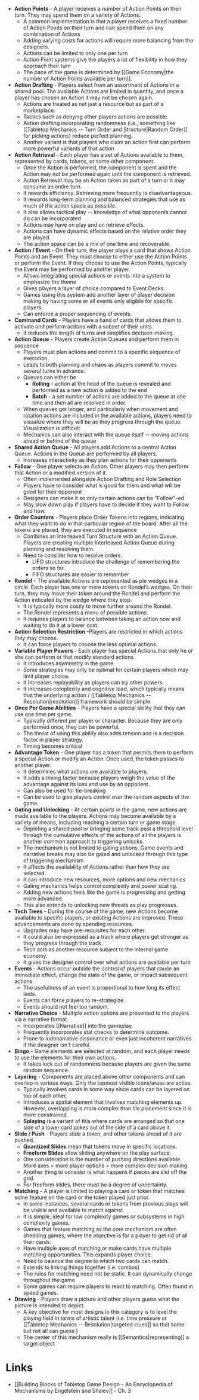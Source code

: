 * **Action Points** - A player receives a number of Action Points on their turn. They may spend them on a variety of Actions.
	* A common implementation is that a player receives a fixed number of Action Points on their turn and can spend them on any combination of Actions
	* Adding varying costs for actions will require more balancing from the designers.
	* Actions can be limited to only one per turn
	* Action Point systems give the players a lot of flexibility in how they approach their turn
	* The pace of the game is determined by [[Game Economy|the number of Action Points available per turn]].
* **Action Drafting** - Players select from an assortment of Actions in a shared pool. The available Actions are limited in quantity, and once a player has chosen an Action it may not be chosen again.
	* Actions are treated as not just a resource but as part of a marketplace.
	* Tactics such as denying other players actions are possible
	* Action drafting incorporating randomness (i.e., something like [[Tabletop Mechanics -- Turn Order and Structure|Random Order]] for picking actions) reduce perfect planning.
	* Another variant is that players who claim an action first can perform more powerful variants of that action
* **Action Retrieval** - Each player has a set of Actions available to them, represented by cards, tokens, or some other component. 
	* Once the Action is performed, the component is spent and the Action may not be performed again until the component is retrieved. 
	* Action Retrieval may be an Action taken as part of a turn or it may consume an entire turn.
	* It rewards efficiency. Retrieving more frequently is disadvantageous.
	* It rewards long-term planning and balanced strategies that use as much of the action space as possible.
	* It also allows tactical play -- knowledge of what opponents cannot do can be incorporated
	* Actions may have on play and on retrieve effects.
	* Actions can have dynamic effects based on the relative order they are played.
	* The action space can be a mix of one time and recoverable.
* **Action / Event** - On their turn, the player plays a card that shows Action Points and an Event. They must choose to either use the Action Points or perform the Event. If they choose to use the Action Points, typically the Event may be performed by another player.
	* Allows integrating special actions or events into a system to emphasize the theme
	* Gives players a layer of choice compared to Event Decks.
	* Games using this system add another layer of player decision making by having some or all events only eligible for specific players.
	* Can enforce a proper sequencing of events.
* **Command Cards** - Players have a hand of cards that allows them to activate and perform actions with a subset of their units.
	* It reduces the length of turns and simplifies decision-making.
* **Action Queue** - Players create Action Queues and perform them in sequence
	* Players must plan actions and commit to a specific sequence of execution.
	* Leads to both planning and chaos as players commit to moves several turns in advance.
	* Queues can either be
		* **Rolling** - action at the head of the queue is revealed and performed as a new action is added to the end
		* **Batch** - a set number of actions are added to the queue at one time and then all are resolved in order.
	* When queues get longer, and particularly when movement and rotation actions are included in the available actions, players need to visualize where they will be as they progress through the queue. Visualization is difficult
	* Mechanics can also interact with the queue itself -- moving actions ahead or behind of the queue
* **Shared Action Queue** - All players add Actions to a central Action Queue. Actions in the Queue are performed by all players.
	* Increases interactivity  as they plan actions for their opponents
* **Follow** - One player selects an Action. Other players may then perform that Action or a modified version of it.
	* Often implemented alongside Action Drafting and Role Selection
	* Players have to consider what is good for them and what will be good for their opponent
	* Designers can make it so only certain actions can be "Follow"-ed
	* May slow down play if players have to decide if they want to Follow and how.
* **Order Counters** - Players place Order Tokens into regions, indicating what they want to do in that particular region of the board. After all the tokens are placed, they are executed in sequence
	* Combines an Interleaved Turn Structure with an Action Queue. Players are creating multiple Interleaved Action Queue during planning and resolving them.
	* Need to consider how to resolve orders. 
		* LIFO structures introduce the challenge of remembering the orders so far. 
		* FIFO structures are easier to remember 
* **Rondel** - The available Actions are represented as pie wedges in a circle. Each player has one or more tokens on Rondel’s wedges. On their turn, they may move their token around the Rondel and perform the Action indicated by the wedge where they stop. 
	* It is typically more costly to move further around the Rondel.
	* The Rondel represents a menu of possible actions.
	* It requires players to balance between taking an action now and waiting to do it at a lower cost.
* **Action Selection Restriction** -Players are restricted in which actions they may choose.
	* It can force players to choose the less optimal actions.
* **Variable Player Powers** - Each player has special Actions that only he or she can perform or that modify standard actions.
	* It introduces asymmetry in the game. 
	* Some strategies may only be optimal for certain players which may limit player choice.
	* It increases replayability as players can try other powers.
	* It increases complexity and cognitive load, which typically means that the underlying action / [[Tabletop Mechanics -- Resolution|resolution]] framework should be simple
* **Once Per Game Abilities** - Players have a special ability that they can use one time per game.
	* Typically different per player or character. Because they are only performed once, they can be powerful.
	* The threat of using this ability also adds tension and is a decision factor in player strategy.
	* Timing becomes critical
* **Advantage Token** - One player has a token that permits them to perform a special Action or modify an Action. Once used, the token passes to another player.
	* It determines what actions are available to players. 
	* It adds a timing factor because players weigh the value of the advantage against its loss and use by an opponent.
	* Can also be used for tie-breaking 
	* Can be used to give players control over the random aspects of the game.
* **Gating and Unlocking** - At certain points in the game, new actions are made available to the players. Actions may become available by a variety of means, including reaching a certain turn or game stage.
	* Depleting a shared pool or bringing some track past a threshold level through the cumulative effects of the actions of all the players is another common approach to triggering unlocks. 
	* The mechanism is not limited to gating actions. Game events and narrative breaks may also be gated and unlocked through this type of triggering mechanism
	* It affects the availability of Actions rather than how they are selected. 
	* It can introduce new resources, more options and new mechanics
	* Gating mechanics helps control complexity and power scaling.
	* Adding new actions feels like the game is progressing and getting more advanced.
	* This also extends to unlocking new threats as play progresses.
* **Tech Trees** - During the course of the game, new Actions become available to specific players, or existing Actions are improved. These advancements are done by spending resources.
	* Upgrades may have pre-requisites for each other. 
	* It could also be expressed as a track where players get stronger as they progress through the track.
	* Tech acts as another resource subject to the internal game economy.
	* It gives the designer control over what actions are available per turn
* **Events** - Actions occur outside the control of players that cause an immediate effect, change the state of the game, or impact subsequent actions.
	* The usefulness of an event is proportional to how long its effect lasts.
	* Events can force players to re-strategize.
	* Events should not feel too random.
* **Narrative Choice** - Multiple action options are presented to the players via a narrative format.
	* Incorporates [[Narrative]] into the gameplay.
	* Frequently incorporates stat checks to determine outcome.
	* Prone to ludonarrative dissonance or even just incoherent narratives if the designer isn't careful.
* **Bingo** - Game elements are selected at random, and each player needs to use the elements for their own actions.
	* It takes luck out of randomness because players are given the same random sequence.
* **Layering** - Components are placed above other components and can overlap in various ways. Only the topmost visible icons/areas are active.
	* Typically involves cards in some way since cards can be layered on top of each other.
	* Introduces a spatial element that involves matching elements up. However, overlapping is more complex than tile placement since it is more constrained.
	* **Splaying** is a variant of this where cards are arranged so that one side of a lower card pokes out of the side of a card above it.
* **Slide / Push** - Players slide a token, and other tokens ahead of it are pushed.
	* **Quantized Slides** mean that tokens move in specific locations.
	* **Freeform Slides** allow sliding anywhere on the play surface.
	* One consideration is the number of pushing directions available. More axes = more player options = more complex decision making.
	* Another thing to consider is what happens if pieces are slid off the grid.
	* For freeform slides, there must be a degree of uncertainty.
* **Matching** - A player is limited to playing a card or token that matches some feature on the card or the token played just prior.
	* In some instances, several cards or tokens from previous plays will be visible and available to match against.
	* It is simple, ideal for low complexity games or subsystems in high complexity games.
	* Games that feature matching as the core mechanism are often shedding games, where the objective is for a player to get rid of all their cards.
	* Have multiple axes of matching or make cards have multiple matching opportunities. This expands player choice.
	* Need to balance the degree to which two cards can match.
	* Extends to linking things together (i.e. combos)
	* The rules for matching need not be static. It can dynamically change throughout the game
	* Some games can require players to react to matching. Often found in speed games.
* **Drawing** - Players draw a picture and other players guess what the picture is intended to depict.
	* A key objective for most designs in this category is to level the playing field in terms of artistic talent (i.e. time pressure or [[Tabletop Mechanics -- Resolution|targeted clues]] so that some but not all can guess )
	* The center of this mechanism really is [[Semantics|representing]] a target object
# Links
* [[Building Blocks of Tabletop Game Design - An Encyclopedia of Mechanisms by Engelstein and Shalev]] - Ch. 3